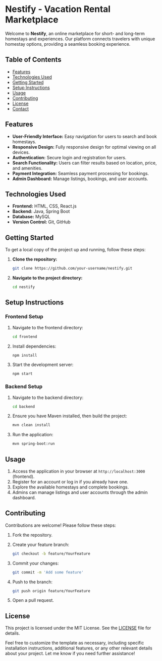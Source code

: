# Nestify - Vacation Rental Marketplace

Welcome to **Nestify**, an online marketplace for short- and long-term homestays and experiences. Our platform connects travelers with unique homestay options, providing a seamless booking experience.

## Table of Contents

- [Features](#features)
- [Technologies Used](#technologies-used)
- [Getting Started](#getting-started)
- [Setup Instructions](#setup-instructions)
- [Usage](#usage)
- [Contributing](#contributing)
- [License](#license)
- [Contact](#contact)

## Features

- **User-Friendly Interface:** Easy navigation for users to search and book homestays.
- **Responsive Design:** Fully responsive design for optimal viewing on all devices.
- **Authentication:** Secure login and registration for users.
- **Search Functionality:** Users can filter results based on location, price, and amenities.
- **Payment Integration:** Seamless payment processing for bookings.
- **Admin Dashboard:** Manage listings, bookings, and user accounts.

## Technologies Used

- **Frontend:** HTML, CSS, React.js
- **Backend:** Java, Spring Boot
- **Database:** MySQL
- **Version Control:** Git, GitHub

## Getting Started

To get a local copy of the project up and running, follow these steps:

1. **Clone the repository:**

   ```bash
   git clone https://github.com/your-username/nestify.git
   ```

2. **Navigate to the project directory:**

   ```bash
   cd nestify
   ```

## Setup Instructions

### Frontend Setup

1. Navigate to the frontend directory:

   ```bash
   cd frontend
   ```

2. Install dependencies:

   ```bash
   npm install
   ```

3. Start the development server:

   ```bash
   npm start
   ```

### Backend Setup

1. Navigate to the backend directory:

   ```bash
   cd backend
   ```

2. Ensure you have Maven installed, then build the project:

   ```bash
   mvn clean install
   ```

3. Run the application:

   ```bash
   mvn spring-boot:run
   ```

## Usage

1. Access the application in your browser at `http://localhost:3000` (frontend).
2. Register for an account or log in if you already have one.
3. Explore the available homestays and complete bookings.
4. Admins can manage listings and user accounts through the admin dashboard.

## Contributing

Contributions are welcome! Please follow these steps:

1. Fork the repository.
2. Create your feature branch:

   ```bash
   git checkout -b feature/YourFeature
   ```

3. Commit your changes:

   ```bash
   git commit -m 'Add some feature'
   ```

4. Push to the branch:

   ```bash
   git push origin feature/YourFeature
   ```

5. Open a pull request.

## License

This project is licensed under the MIT License. See the [LICENSE](LICENSE) file for details.



Feel free to customize the template as necessary, including specific installation instructions, additional features, or any other relevant details about your project. Let me know if you need further assistance!
